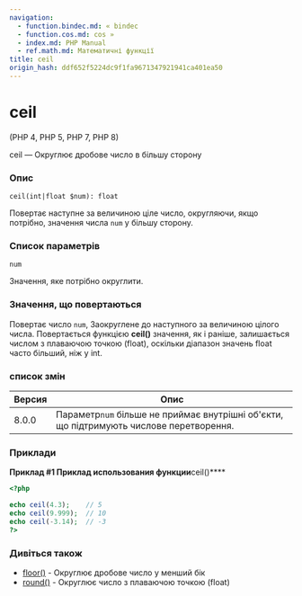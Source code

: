 ```yaml
---
navigation:
  - function.bindec.md: « bindec
  - function.cos.md: cos »
  - index.md: PHP Manual
  - ref.math.md: Математичні функції
title: ceil
origin_hash: ddf652f5224dc9f1fa9671347921941ca401ea50
---
```

# ceil

(PHP 4, PHP 5, PHP 7, PHP 8)

ceil — Округлює дробове число в більшу сторону

### Опис

```methodsynopsis
ceil(int|float $num): float
```

Повертає наступне за величиною ціле число, округляючи, якщо потрібно, значення числа `num` у більшу сторону.

### Список параметрів

`num`

Значення, яке потрібно округлити.

### Значення, що повертаються

Повертає число `num`, Заокруглене до наступного за величиною цілого числа. Повертається функцією **ceil()** значення, як і раніше, залишається числом з плаваючою точкою (float), оскільки діапазон значень float часто більший, ніж у int.

### список змін

| Версия | Опис |
| --- | --- |
| 8.0.0 | Параметр`num` більше не приймає внутрішні об'єкти, що підтримують числове перетворення. |

### Приклади

**Приклад #1 Приклад использования функции**ceil()\*\*\*\*

```php
<?php

echo ceil(4.3);    // 5
echo ceil(9.999);  // 10
echo ceil(-3.14);  // -3
?>
```

### Дивіться також

-   [floor()](function.floor.md) \- Округлює дробове число у менший бік
-   [round()](function.round.md) \- Округлює число з плаваючою точкою (float)
